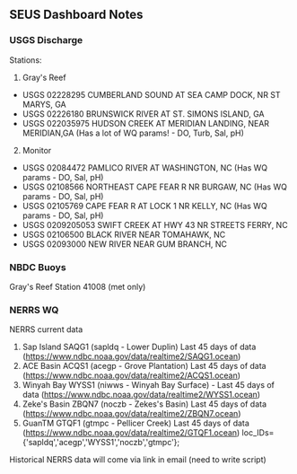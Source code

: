 ## SEUS Dashboard Notes    

### USGS Discharge

Stations:
1. Gray's Reef
- USGS 02228295 CUMBERLAND SOUND AT SEA CAMP DOCK, NR ST MARYS, GA
- USGS 02226180 BRUNSWICK RIVER AT ST. SIMONS ISLAND, GA
- USGS 022035975 HUDSON CREEK AT MERIDIAN LANDING, NEAR MERIDIAN,GA (Has a lot of WQ params! - DO, Turb, Sal, pH)
2. Monitor
- USGS 02084472 PAMLICO RIVER AT WASHINGTON, NC (Has WQ params - DO, Sal, pH)
- USGS 02108566 NORTHEAST CAPE FEAR R NR BURGAW, NC  (Has WQ params - DO, Sal, pH)
- USGS 02105769 CAPE FEAR R AT LOCK 1 NR KELLY, NC (Has WQ params - DO, Sal, pH)
- USGS 0209205053 SWIFT CREEK AT HWY 43 NR STREETS FERRY, NC
- USGS 02106500 BLACK RIVER NEAR TOMAHAWK, NC
- USGS 02093000 NEW RIVER NEAR GUM BRANCH, NC

### NBDC Buoys
Gray's Reef
Station 41008 (met only)

### NERRS WQ
NERRS current data
1. Sap Island SAQG1 (sapldq - Lower Duplin) Last 45 days of data (https://www.ndbc.noaa.gov/data/realtime2/SAQG1.ocean)
2. ACE Basin ACQS1 (acegp - Grove Plantation) Last 45 days of data (https://www.ndbc.noaa.gov/data/realtime2/ACQS1.ocean)
3. Winyah Bay WYSS1 (niwws - Winyah Bay Surface) - Last 45 days of data (https://www.ndbc.noaa.gov/data/realtime2/WYSS1.ocean)
4. Zeke's Basin ZBQN7 (noczb - Zekes's Basin) Last 45 days of data (https://www.ndbc.noaa.gov/data/realtime2/ZBQN7.ocean)
5. GuanTM GTQF1 (gtmpc - Pellicer Creek) Last 45 days of data (https://www.ndbc.noaa.gov/data/realtime2/GTQF1.ocean)
loc_IDs={'sapldq','acegp','WYSS1','noczb','gtmpc'};

Historical NERRS data will come via link in email (need to write script)
